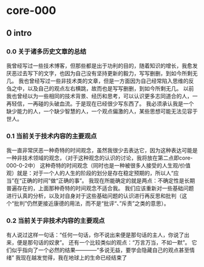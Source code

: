 # core-000
## 0 intro
### 0.0 关于诸多历史文章的总结
我曾经写过一些技术博客，但那些都是出于功利的目的，随着知识的增长，我愈发厌恶过去写下的文字，也因为自己没有坚持更新的毅力，写写删删，到如今所剩无几。
我也曾经写过一些非技术类的文章，但是一方面因为自己经常陷入思维的反刍之中，以及自己的观点左右横跳，故而也是写写删删，到如今所剩无几。
以前我也曾经以为一些相同的技术背景、经历和思考，可以认识更多志同道合的人，一再轻信，一再碰的头破血流。于是现在已经很少写东西了。
我必须承认我是一个缺少能力的人，一个缺少智慧的人，一个观点偏激的人，某些思想可能无法见容于世人。

### 0.1 当前关于技术内容的主要观点
我一直非常厌恶一种奇特的时间观念，虽然我很少去表达它，因为这种表达可能是一种非技术领域的观念，（对于这种观念的认识的讨论，我将放在第二点即core-000-0-2中）
这种奇特的时间观念（同时也是一种被很多人接受的人生观/价值观）就是：对于一个人的人生的阶段的划分是存在稳定预期的，所以人“应当”在“正确的时间”做“正确的事”。
我现在所能确定的就是两点：不确定性是长期普遍存在的，上面那种奇特的时间观念不适合我。
我们应该重新对一些基础问题进行认真的分析，以及对自身对于这些基础问题的认识进行再反思和批判（这个“批判”仍然更接近康德的用法，而不是“批评“、”斥责”之类的意思）。

### 0.2 当前关于非技术内容的主要观点
有人说过这样一句话：“任何一句话，你不说出来便是那句话的主人，你说了出来，便是那句话的奴隶”。
还有一个比较类似的观点：“万言万当，不如一默”。
它们似乎指向了一个必然的结果————“多说无益，要学会隐藏自己的观点甚至情绪”
我现在越发觉得，我在地球上的生命已经结束了

